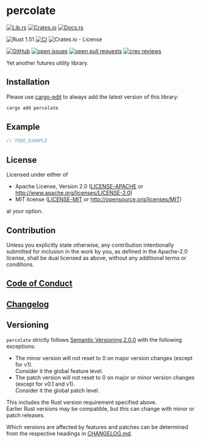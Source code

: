 # percolate

[![Lib.rs](https://img.shields.io/badge/Lib.rs-*-84f)](https://lib.rs/crates/percolate)
[![Crates.io](https://img.shields.io/crates/v/percolate)](https://crates.io/crates/percolate)
[![Docs.rs](https://docs.rs/percolate/badge.svg)](https://docs.rs/percolate)

![Rust 1.51](https://img.shields.io/static/v1?logo=Rust&label=&message=1.51&color=grey)
[![CI](https://github.com/Tamschi/percolate/workflows/CI/badge.svg?branch=develop)](https://github.com/Tamschi/percolate/actions?query=workflow%3ACI+branch%3Adevelop)
![Crates.io - License](https://img.shields.io/crates/l/percolate/0.0.1)

[![GitHub](https://img.shields.io/static/v1?logo=GitHub&label=&message=%20&color=grey)](https://github.com/Tamschi/percolate)
[![open issues](https://img.shields.io/github/issues-raw/Tamschi/percolate)](https://github.com/Tamschi/percolate/issues)
[![open pull requests](https://img.shields.io/github/issues-pr-raw/Tamschi/percolate)](https://github.com/Tamschi/percolate/pulls)
[![crev reviews](https://web.crev.dev/rust-reviews/badge/crev_count/percolate.svg)](https://web.crev.dev/rust-reviews/crate/percolate/)

Yet another futures utility library.

## Installation

Please use [cargo-edit](https://crates.io/crates/cargo-edit) to always add the latest version of this library:

```cmd
cargo add percolate
```

## Example

```rust
// TODO_EXAMPLE
```

## License

Licensed under either of

* Apache License, Version 2.0
   ([LICENSE-APACHE](LICENSE-APACHE) or <http://www.apache.org/licenses/LICENSE-2.0>)
* MIT license
   ([LICENSE-MIT](LICENSE-MIT) or <http://opensource.org/licenses/MIT>)

at your option.

## Contribution

Unless you explicitly state otherwise, any contribution intentionally submitted
for inclusion in the work by you, as defined in the Apache-2.0 license, shall be
dual licensed as above, without any additional terms or conditions.

## [Code of Conduct](CODE_OF_CONDUCT.md)

## [Changelog](CHANGELOG.md)

## Versioning

`percolate` strictly follows [Semantic Versioning 2.0.0](https://semver.org/spec/v2.0.0.html) with the following exceptions:

* The minor version will not reset to 0 on major version changes (except for v1).  
Consider it the global feature level.
* The patch version will not reset to 0 on major or minor version changes (except for v0.1 and v1).  
Consider it the global patch level.

This includes the Rust version requirement specified above.  
Earlier Rust versions may be compatible, but this can change with minor or patch releases.

Which versions are affected by features and patches can be determined from the respective headings in [CHANGELOG.md](CHANGELOG.md).
